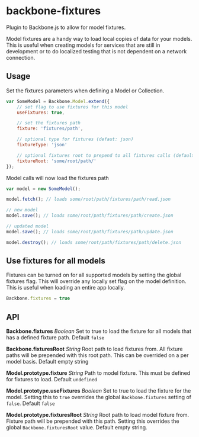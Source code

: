 # backbone-fixtures
Plugin to Backbone.js to allow for model fixtures.

Model fixtures are a handy way to load local copies of data for your models. This is useful when creating models for services that are still in development or to do localized testing that is not dependent on a network connection.

## Usage
Set the fixtures parameters when defining a Model or Collection. 

```javascript
var SomeModel = Backbone.Model.extend({
	// set flag to use fixtures for this model
	useFixtures: true,

	// set the fixtures path
	fixture: 'fixtures/path',

	// optional type for fixtures (defaut: json)
	fixtureType: 'json'

	// optional fixtures root to prepend to all fixtures calls (default: empty)
	fixtureRoot: 'some/root/path/'
});
```

Model calls will now load the fixtures path

```javascript
var model = new SomeModel();

model.fetch(); // loads some/root/path/fixtures/path/read.json

// new model
model.save(); // loads some/root/path/fixtures/path/create.json

// updated model
model.save(); // loads some/root/path/fixtures/path/update.json

model.destroy(); // loads some/root/path/fixtures/path/delete.json
```

## Use fixtures for all models
Fixtures can be turned on for all supported models by setting the global fixtures flag. This will override any locally set flag on the model definition. This is useful when loading an entire app locally.

```javascript
Backbone.fixtures = true
```

## API

**Backbone.fixtures** _Boolean_ Set to true to load the fixture for all models that has a defined fixture path. Default `false`

**Backbone.fixturesRoot** _String_ Root path to load fixtures from. All fixture paths will be prepended with this root path. This can be overrided on a per model basis. Default empty string

**Model.prototype.fixture** _String_ Path to model fixture. This must be defined for fixtures to load. Default `undefined`

**Model.prototype.useFixtures** _Boolean_ Set to true to load the fixture for the model. Setting this to `true` overrides the global `Backbone.fixtures` setting of `false`. Default `false`

**Model.prototype.fixturesRoot** _String_ Root path to load model fixture from. Fixture path will be prepended with this path. Setting this overrides the global `Backbone.fixturesRoot` value. Default empty string.


